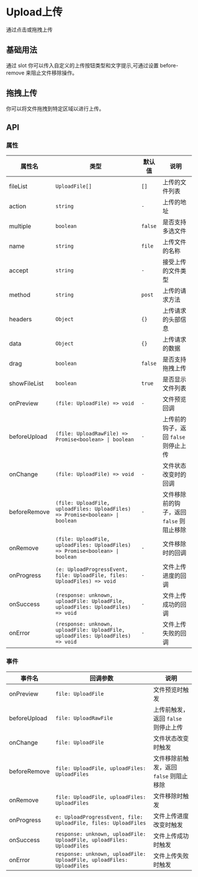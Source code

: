# Upload上传

通过点击或拖拽上传

## 基础用法

通过 slot 你可以传入自定义的上传按钮类型和文字提示,可通过设置 before-remove 来阻止文件移除操作。

<demo vue="../example/upload/Basic.vue"/>

## 拖拽上传

你可以将文件拖拽到特定区域以进行上传。
<demo vue="../example/upload/Drag.vue"/>

## API

### 属性

| 属性名       | 类型                                                                            | 默认值  | 说明                                      |
| ------------ | ------------------------------------------------------------------------------- | ------- | ----------------------------------------- |
| fileList     | `UploadFile[]`                                                                  | `[]`    | 上传的文件列表                            |
| action       | `string`                                                                        | `-`     | 上传的地址                                |
| multiple     | `boolean`                                                                       | `false` | 是否支持多选文件                          |
| name         | `string`                                                                        | `file`  | 上传文件的名称                            |
| accept       | `string`                                                                        | `-`     | 接受上传的文件类型                        |
| method       | `string`                                                                        | `post`  | 上传的请求方法                            |
| headers      | `Object`                                                                        | `{}`    | 上传请求的头部信息                        |
| data         | `Object`                                                                        | `{}`    | 上传请求的数据                            |
| drag         | `boolean`                                                                       | `false` | 是否支持拖拽上传                          |
| showFileList | `boolean`                                                                       | `true`  | 是否显示文件列表                          |
| onPreview    | `(file: UploadFile) => void`                                                    | `-`     | 文件预览回调                              |
| beforeUpload | `(file: UploadRawFile) => Promise<boolean> \| boolean`                          | `-`     | 上传前的钩子，返回 `false` 则停止上传     |
| onChange     | `(file: UploadFile) => void`                                                    | `-`     | 文件状态改变时的回调                      |
| beforeRemove | `(file: UploadFile, uploadFiles: UploadFiles) => Promise<boolean> \| boolean`   | `-`     | 文件移除前的钩子，返回 `false` 则阻止移除 |
| onRemove     | `(file: UploadFile, uploadFiles: UploadFiles) => Promise<boolean> \| boolean`   | `-`     | 文件移除时的回调                          |
| onProgress   | `(e: UploadProgressEvent, file: UploadFile, files: UploadFiles) => void`        | `-`     | 文件上传进度的回调                        |
| onSuccess    | `(response: unknown, uploadFile: UploadFile, uploadFiles: UploadFiles) => void` | `-`     | 文件上传成功的回调                        |
| onError      | `(response: unknown, uploadFile: UploadFile, uploadFiles: UploadFiles) => void` | `-`     | 文件上传失败的回调                        |

### 事件

| 事件名       | 回调参数                                                              | 说明                                    |
| ------------ | --------------------------------------------------------------------- | --------------------------------------- |
| onPreview    | `file: UploadFile`                                                    | 文件预览时触发                          |
| beforeUpload | `file: UploadRawFile`                                                 | 上传前触发，返回 `false` 则停止上传     |
| onChange     | `file: UploadFile`                                                    | 文件状态改变时触发                      |
| beforeRemove | `file: UploadFile, uploadFiles: UploadFiles`                          | 文件移除前触发，返回 `false` 则阻止移除 |
| onRemove     | `file: UploadFile, uploadFiles: UploadFiles`                          | 文件移除时触发                          |
| onProgress   | `e: UploadProgressEvent, file: UploadFile, files: UploadFiles`        | 文件上传进度改变时触发                  |
| onSuccess    | `response: unknown, uploadFile: UploadFile, uploadFiles: UploadFiles` | 文件上传成功时触发                      |
| onError      | `response: unknown, uploadFile: UploadFile, uploadFiles: UploadFiles` | 文件上传失败时触发                      |
